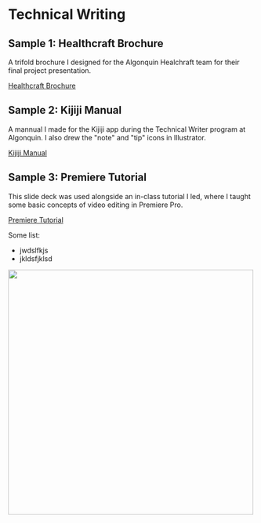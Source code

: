 # Technical Writing

## Sample 1: Healthcraft Brochure

A trifold brochure I designed for the Algonquin Healchraft team for their final project presentation.  

[Healthcraft Brochure](https://somelink.com)

## Sample 2: Kijiji Manual

A mannual I made for the Kijiji app during the Technical Writer program at Algonquin. I also drew the "note" and "tip" icons in Illustrator.

[Kijiji Manual](https://github.com/thediplock/technical-writing/raw/master/CD_Kijiji_manual.pdf)
## Sample 3: Premiere Tutorial

This slide deck was used alongside an in-class tutorial I led, where I taught some basic concepts of video editing in Premiere Pro.

[Premiere Tutorial](https://github.com/thediplock/technical-writing/raw/master/Premiere%20Teach-a-class.pdf)

Some list:
* jwdslfkjs
* jkldsfjklsd

<img src="http://hs.sbcounty.gov/CN/Photo%20Gallery/Sample%20Picture%20-%20Koala.jpg" width="500"/>
